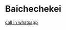 # Baichechekei

 [call in whatsapp](https://wa.me/996778457834/?text=%D0%A1%D0%B0%D0%BB%D0%B0%D0%BC%20%D0%97%D0%B0%D0%BA%D0%B0%D0%B7%20%D0%BA%D1%8B%D0%BB%D1%81%D0%B0%D0%BC%20%D0%B1%D0%BE%D0%BB%D0%BE%D0%B1%D1%83)
